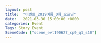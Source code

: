 ```yaml
---
layout: post
title:  "이벤트_2019여름_0화_오프닝"
date:   2021-03-30 15:00:00 +0000
categories: Event
Tags: Story Event
SceneCode: ["scene_evt190627_cp0_q1_s10"]
---
```

